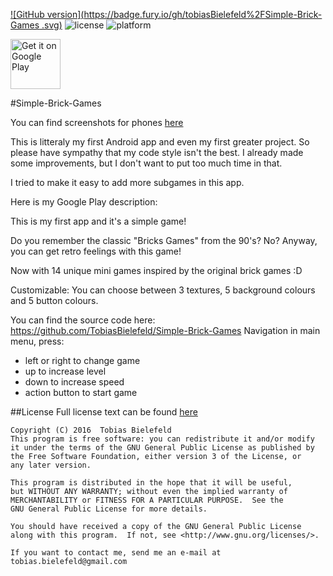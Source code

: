 [![GitHub version](https://badge.fury.io/gh/tobiasBielefeld%2FSimple-Brick-Games
.svg)](https://badge.fury.io/gh/tobiasBielefeld%2FSimple-Brick-Games)
![license](http://img.shields.io/badge/license-GPLv3-brightgreen.svg)
![platform](http://img.shields.io/badge/platform-Android-blue.svg)

[<img alt="Get it on Google Play" height="80" src="https://play.google.com/intl/en_us/badges/images/generic/en_badge_web_generic.png">](https://play.google.com/store/apps/details?id=de.tobiasbielefeld.brickgames)

#Simple-Brick-Games

You can find screenshots for phones [here](./screenshots)

This is litteraly my first Android app and even my first greater project. So please have sympathy that my code style isn't the best. 
I already made some improvements, but I don't want to put too much time in that.

I tried to make it easy to add more subgames in this app.

Here is my Google Play description:

This is my first app and it's a simple game!

Do you remember the classic "Bricks Games" from the 90's? No? Anyway, you can get retro feelings with this game!

Now with 14 unique mini games inspired by the original brick games :D

Customizable:
You can choose between 3 textures, 5 background colours and 5 button colours.

You can find the source code here: https://github.com/TobiasBielefeld/Simple-Brick-Games
Navigation in main menu, press:
 * left or right to change game
 * up to increase level
 * down to increase speed
 * action button to start game

##License
Full license text can be found [here](./LICENSE.txt)
```
Copyright (C) 2016  Tobias Bielefeld
This program is free software: you can redistribute it and/or modify
it under the terms of the GNU General Public License as published by
the Free Software Foundation, either version 3 of the License, or
any later version.

This program is distributed in the hope that it will be useful,
but WITHOUT ANY WARRANTY; without even the implied warranty of
MERCHANTABILITY or FITNESS FOR A PARTICULAR PURPOSE.  See the
GNU General Public License for more details.

You should have received a copy of the GNU General Public License
along with this program.  If not, see <http://www.gnu.org/licenses/>.

If you want to contact me, send me an e-mail at tobias.bielefeld@gmail.com
```
